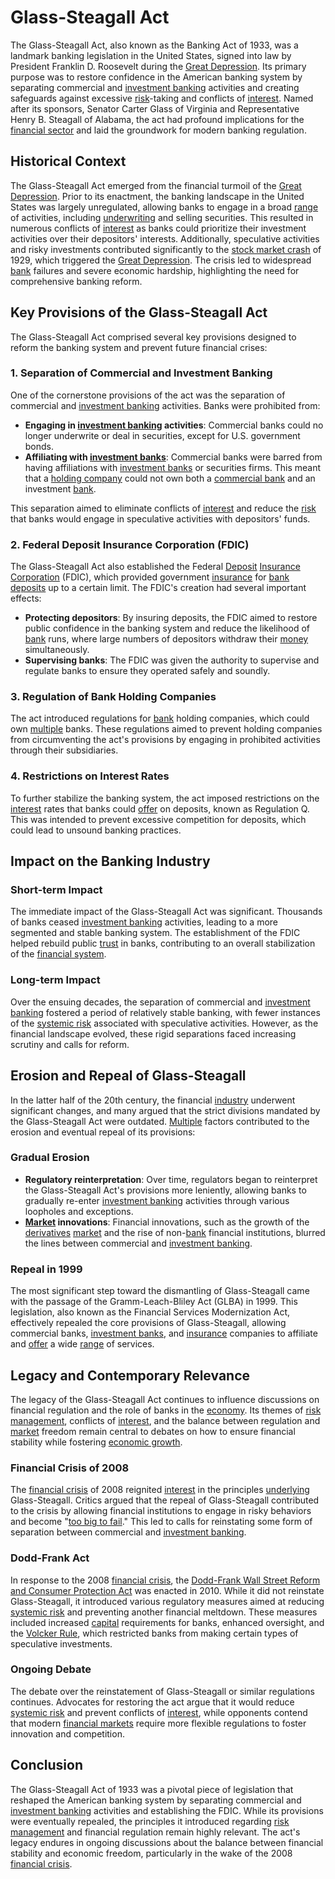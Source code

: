 # Glass-Steagall Act

The Glass-Steagall Act, also known as the Banking Act of 1933, was a landmark banking legislation in the United States, signed into law by President Franklin D. Roosevelt during the [Great Depression](../g/great_depression.md). Its primary purpose was to restore confidence in the American banking system by separating commercial and [investment banking](../i/investment_banking.md) activities and creating safeguards against excessive [risk](../r/risk.md)-taking and conflicts of [interest](../i/interest.md). Named after its sponsors, Senator Carter Glass of Virginia and Representative Henry B. Steagall of Alabama, the act had profound implications for the [financial sector](../f/financial_sector.md) and laid the groundwork for modern banking regulation.

## Historical Context

The Glass-Steagall Act emerged from the financial turmoil of the [Great Depression](../g/great_depression.md). Prior to its enactment, the banking landscape in the United States was largely unregulated, allowing banks to engage in a broad [range](../r/range.md) of activities, including [underwriting](../u/underwriting.md) and selling securities. This resulted in numerous conflicts of [interest](../i/interest.md) as banks could prioritize their investment activities over their depositors' interests. Additionally, speculative activities and risky investments contributed significantly to the [stock market crash](../s/stock_market_crash.md) of 1929, which triggered the [Great Depression](../g/great_depression.md). The crisis led to widespread [bank](../b/bank.md) failures and severe economic hardship, highlighting the need for comprehensive banking reform.

## Key Provisions of the Glass-Steagall Act

The Glass-Steagall Act comprised several key provisions designed to reform the banking system and prevent future financial crises:

### 1. Separation of Commercial and Investment Banking

One of the cornerstone provisions of the act was the separation of commercial and [investment banking](../i/investment_banking.md) activities. Banks were prohibited from:

- **Engaging in [investment banking](../i/investment_banking.md) activities**: Commercial banks could no longer underwrite or deal in securities, except for U.S. government bonds.
- **Affiliating with [investment banks](../i/investment_bank_(ib).md)**: Commercial banks were barred from having affiliations with [investment banks](../i/investment_bank_(ib).md) or securities firms. This meant that a [holding company](../h/holding_company.md) could not own both a [commercial bank](../c/commercial_bank.md) and an investment [bank](../b/bank.md).

This separation aimed to eliminate conflicts of [interest](../i/interest.md) and reduce the [risk](../r/risk.md) that banks would engage in speculative activities with depositors' funds.

### 2. Federal Deposit Insurance Corporation (FDIC)

The Glass-Steagall Act also established the Federal [Deposit](../d/deposit.md) [Insurance](../i/insurance.md) [Corporation](../c/corporation.md) (FDIC), which provided government [insurance](../i/insurance.md) for [bank deposits](../b/bank_deposits.md) up to a certain limit. The FDIC's creation had several important effects:

- **Protecting depositors**: By insuring deposits, the FDIC aimed to restore public confidence in the banking system and reduce the likelihood of [bank](../b/bank.md) runs, where large numbers of depositors withdraw their [money](../m/money.md) simultaneously.
- **Supervising banks**: The FDIC was given the authority to supervise and regulate banks to ensure they operated safely and soundly.

### 3. Regulation of Bank Holding Companies

The act introduced regulations for [bank](../b/bank.md) holding companies, which could own [multiple](../m/multiple.md) banks. These regulations aimed to prevent holding companies from circumventing the act's provisions by engaging in prohibited activities through their subsidiaries.

### 4. Restrictions on Interest Rates

To further stabilize the banking system, the act imposed restrictions on the [interest](../i/interest.md) rates that banks could [offer](../o/offer.md) on deposits, known as Regulation Q. This was intended to prevent excessive competition for deposits, which could lead to unsound banking practices.

## Impact on the Banking Industry

### Short-term Impact

The immediate impact of the Glass-Steagall Act was significant. Thousands of banks ceased [investment banking](../i/investment_banking.md) activities, leading to a more segmented and stable banking system. The establishment of the FDIC helped rebuild public [trust](../t/trust.md) in banks, contributing to an overall stabilization of the [financial system](../f/financial_system.md).

### Long-term Impact

Over the ensuing decades, the separation of commercial and [investment banking](../i/investment_banking.md) fostered a period of relatively stable banking, with fewer instances of the [systemic risk](../s/systemic_risk.md) associated with speculative activities. However, as the financial landscape evolved, these rigid separations faced increasing scrutiny and calls for reform.

## Erosion and Repeal of Glass-Steagall

In the latter half of the 20th century, the financial [industry](../i/industry.md) underwent significant changes, and many argued that the strict divisions mandated by the Glass-Steagall Act were outdated. [Multiple](../m/multiple.md) factors contributed to the erosion and eventual repeal of its provisions:

### Gradual Erosion

- **Regulatory reinterpretation**: Over time, regulators began to reinterpret the Glass-Steagall Act's provisions more leniently, allowing banks to gradually re-enter [investment banking](../i/investment_banking.md) activities through various loopholes and exceptions.
- **[Market](../m/market.md) innovations**: Financial innovations, such as the growth of the [derivatives](../d/derivatives.md) [market](../m/market.md) and the rise of non-[bank](../b/bank.md) financial institutions, blurred the lines between commercial and [investment banking](../i/investment_banking.md).

### Repeal in 1999

The most significant step toward the dismantling of Glass-Steagall came with the passage of the Gramm-Leach-Bliley Act (GLBA) in 1999. This legislation, also known as the Financial Services Modernization Act, effectively repealed the core provisions of Glass-Steagall, allowing commercial banks, [investment banks](../i/investment_bank_(ib).md), and [insurance](../i/insurance.md) companies to affiliate and [offer](../o/offer.md) a wide [range](../r/range.md) of services.

## Legacy and Contemporary Relevance

The legacy of the Glass-Steagall Act continues to influence discussions on financial regulation and the role of banks in the [economy](../e/economy.md). Its themes of [risk management](../r/risk_management.md), conflicts of [interest](../i/interest.md), and the balance between regulation and [market](../m/market.md) freedom remain central to debates on how to ensure financial stability while fostering [economic growth](../e/economic_growth.md).

### Financial Crisis of 2008

The [financial crisis](../f/financial_crisis.md) of 2008 reignited [interest](../i/interest.md) in the principles [underlying](../u/underlying.md) Glass-Steagall. Critics argued that the repeal of Glass-Steagall contributed to the crisis by allowing financial institutions to engage in risky behaviors and become "[too big to fail](../t/too_big_to_fail.md)." This led to calls for reinstating some form of separation between commercial and [investment banking](../i/investment_banking.md).

### Dodd-Frank Act

In response to the 2008 [financial crisis](../f/financial_crisis.md), the [Dodd-Frank Wall Street Reform and Consumer Protection Act](../d/dodd-frank_wall_street_reform_and_consumer_protection_act.md) was enacted in 2010. While it did not reinstate Glass-Steagall, it introduced various regulatory measures aimed at reducing [systemic risk](../s/systemic_risk.md) and preventing another financial meltdown. These measures included increased [capital](../c/capital.md) requirements for banks, enhanced oversight, and the [Volcker Rule](../v/volcker_rule.md), which restricted banks from making certain types of speculative investments.

### Ongoing Debate

The debate over the reinstatement of Glass-Steagall or similar regulations continues. Advocates for restoring the act argue that it would reduce [systemic risk](../s/systemic_risk.md) and prevent conflicts of [interest](../i/interest.md), while opponents contend that modern [financial markets](../f/financial_market.md) require more flexible regulations to foster innovation and competition.

## Conclusion

The Glass-Steagall Act of 1933 was a pivotal piece of legislation that reshaped the American banking system by separating commercial and [investment banking](../i/investment_banking.md) activities and establishing the FDIC. While its provisions were eventually repealed, the principles it introduced regarding [risk management](../r/risk_management.md) and financial regulation remain highly relevant. The act's legacy endures in ongoing discussions about the balance between financial stability and economic freedom, particularly in the wake of the 2008 [financial crisis](../f/financial_crisis.md).